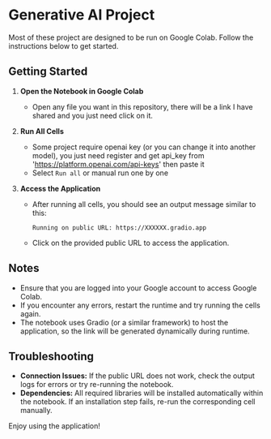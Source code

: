 # Generative AI Project

Most of these project are designed to be run on Google Colab. Follow the instructions below to get started.

## Getting Started

1. **Open the Notebook in Google Colab**
   - Open any file you want in this repository, there will be a link I have shared and you just need click on it.

2. **Run All Cells**
   - Some project require openai key (or you can change it into another model), you just need register and get api_key from 'https://platform.openai.com/api-keys' then paste it
   - Select `Run all` or manual run one by one

3. **Access the Application**

   - After running all cells, you should see an output message similar to this:
     ```
     Running on public URL: https://XXXXXX.gradio.app
     ```
   - Click on the provided public URL to access the application.

## Notes

- Ensure that you are logged into your Google account to access Google Colab.
- If you encounter any errors, restart the runtime and try running the cells again.
- The notebook uses Gradio (or a similar framework) to host the application, so the link will be generated dynamically during runtime.

## Troubleshooting

- **Connection Issues:** If the public URL does not work, check the output logs for errors or try re-running the notebook.
- **Dependencies:** All required libraries will be installed automatically within the notebook. If an installation step fails, re-run the corresponding cell manually.


Enjoy using the application!


